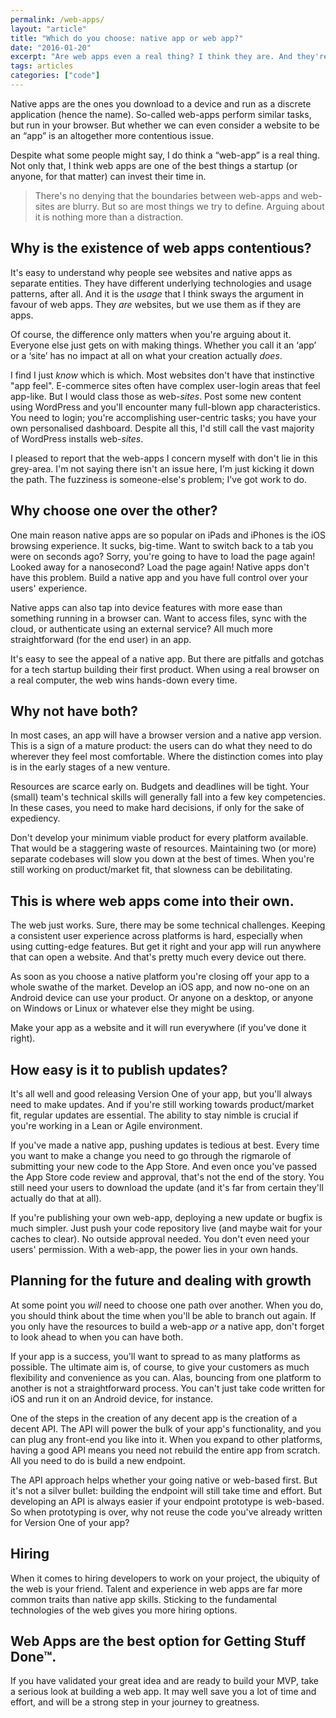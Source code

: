 ```yaml
---
permalink: /web-apps/
layout: "article"
title: "Which do you choose: native app or web app?"
date: "2016-01-20"
excerpt: "Are web apps even a real thing? I think they are. And they're by far the best option for small teams searching for product/market fit."
tags: articles
categories: ["code"]
---
```


Native apps are the ones you download to a device and run as a discrete application (hence the name). So-called web-apps perform similar tasks, but run in your browser. But whether we can even consider a website to be an “app” is an altogether more contentious issue.

Despite what some people might say, I do think a “web-app” is a real thing. Not only that, I think web apps are one of the best things a startup (or anyone, for that matter) can invest their time in.

> There's no denying that the boundaries between web-apps and web-sites are blurry. But so are most things we try to define. Arguing about it is nothing more than a distraction.

## Why is the existence of web apps contentious?

It's easy to understand why people see websites and native apps as separate entities. They have different underlying technologies and usage patterns, after all. And it is the _usage_ that I think sways the argument in favour of web apps. They _are_ websites, but we use them as if they are apps.

Of course, the difference only matters when you're arguing about it. Everyone else just gets on with making things. Whether you call it an ‘app’ or a ‘site’ has no impact at all on what your creation actually _does_.

I find I just _know_ which is which. Most websites don't have that instinctive "app feel". E-commerce sites often have complex user-login areas that feel app-like. But I would class those as web-_sites_. Post some new content using WordPress and you'll encounter many full-blown app characteristics. You need to login; you're accomplishing user-centric tasks; you have your own personalised dashboard. Despite all this, I'd still call the vast majority of WordPress installs web-_sites_.

I pleased to report that the web-apps I concern myself with don't lie in this grey-area. I'm not saying there isn't an issue here, I'm just kicking it down the path. The fuzziness is someone-else's problem; I've got work to do.

## Why choose one over the other?

One main reason native apps are so popular on iPads and iPhones is the iOS browsing experience. It sucks, big-time. Want to switch back to a tab you were on seconds ago? Sorry, you're going to have to load the page again! Looked away for a nanosecond? Load the page again! Native apps don't have this problem. Build a native app and you have full control over your users' experience.

Native apps can also tap into device features with more ease than something running in a browser can. Want to access files, sync with the cloud, or authenticate using an external service? All much more straightforward (for the end user) in an app.

It's easy to see the appeal of a native app. But there are pitfalls and gotchas for a tech startup building their first product. When using a real browser on a real computer, the web wins hands-down every time.

## Why not have both?

In most cases, an app will have a browser version and a native app version. This is a sign of a mature product: the users can do what they need to do wherever they feel most comfortable. Where the distinction comes into play is in the early stages of a new venture.

Resources are scarce early on. Budgets and deadlines will be tight. Your (small) team's technical skills will generally fall into a few key competencies. In these cases, you need to make hard decisions, if only for the sake of expediency.

Don't develop your minimum viable product for every platform available. That would be a staggering waste of resources. Maintaining two (or more) separate codebases will slow you down at the best of times. When you're still working on product/market fit, that slowness can be debilitating.

## This is where web apps come into their own.

The web just works. Sure, there may be some technical challenges. Keeping a consistent user experience across platforms is hard, especially when using cutting-edge features. But get it right and your app will run anywhere that can open a website. And that's pretty much every device out there.

As soon as you choose a native platform you're closing off your app to a whole swathe of the market. Develop an iOS app, and now no-one on an Android device can use your product. Or anyone on a desktop, or anyone on Windows or Linux or whatever else they might be using.

Make your app as a website and it will run everywhere (if you've done it right).

## How easy is it to publish updates?

It's all well and good releasing Version One of your app, but you'll always need to make updates. And if you're still working towards product/market fit, regular updates are essential. The ability to stay nimble is crucial if you're working in a Lean or Agile environment.

If you've made a native app, pushing updates is tedious at best. Every time you want to make a change you need to go through the rigmarole of submitting your new code to the App Store. And even once you've passed the App Store code review and approval, that's not the end of the story. You still need your users to download the update (and it's far from certain they'll actually do that at all).

If you're publishing your own web-app, deploying a new update or bugfix is much simpler. Just push your code repository live (and maybe wait for your caches to clear). No outside approval needed. You don't even need your users' permission. With a web-app, the power lies in your own hands.

## Planning for the future and dealing with growth

At some point you _will_ need to choose one path over another. When you do, you should think about the time when you'll be able to branch out again. If you only have the resources to build a web-app _or_ a native app, don't forget to look ahead to when you can have both.

If your app is a success, you'll want to spread to as many platforms as possible. The ultimate aim is, of course, to give your customers as much flexibility and convenience as you can. Alas, bouncing from one platform to another is not a straightforward process. You can't just take code written for iOS and run it on an Android device, for instance.

One of the steps in the creation of any decent app is the creation of a decent API. The API will power the bulk of your app's functionality, and you can plug any front-end you like into it. When you expand to other platforms, having a good API means you need not rebuild the entire app from scratch. All you need to do is build a new endpoint.

The API approach helps whether your going native or web-based first. But it's not a silver bullet: building the endpoint will still take time and effort. But developing an API is always easier if your endpoint prototype is web-based. So when prototyping is over, why not reuse the code you've already written for Version One of your app?

## Hiring

When it comes to hiring developers to work on your project, the ubiquity of the web is your friend. Talent and experience in web apps are far more common traits than native app skills. Sticking to the fundamental technologies of the web gives you more hiring options.

## Web Apps are the best option for Getting Stuff Done™.

If you have validated your great idea and are ready to build your MVP, take a serious look at building a web app. It may well save you a lot of time and effort, and will be a strong step in your journey to greatness.
